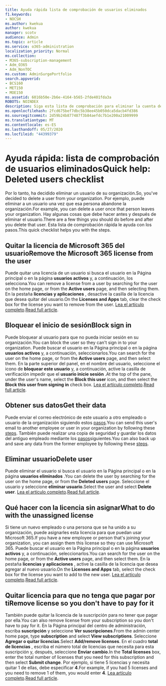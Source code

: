 ```yaml
---
title: Ayuda rápida lista de comprobación de usuarios eliminados
f1.keywords:
- NOCSH
ms.author: kwekua
author: kwekua
manager: scotv
audience: Admin
ms.topic: article
ms.service: o365-administration
localization_priority: Normal
ms.collection:
- M365-subscription-management
- Adm_O365
- Adm_NonTOC
ms.custom: AdminSurgePortfolio
search.appverid:
- BCS160
- MET150
- MOE150
ms.assetid: 6016b50e-2b6e-4164-b565-2fde401fda3a
ROBOTS: NOINDEX
description: Siga esta lista de comprobación para eliminar la cuenta de Microsoft 365 de un usuario.
ms.openlocfilehash: 2fcd675bef7dbc5b38ee45b050dca5dacb4fd386
ms.sourcegitcommit: 2d59b24b877487f3b84aefdc7b1e200a21009999
ms.translationtype: MT
ms.contentlocale: es-ES
ms.lasthandoff: 05/27/2020
ms.locfileid: "44399379"
---
```

# <a name="quick-help-deleted-users-checklist"></a><span data-ttu-id="760a2-103">Ayuda rápida: lista de comprobación de usuarios eliminados</span><span class="sxs-lookup"><span data-stu-id="760a2-103">Quick help: Deleted users checklist</span></span>

<span data-ttu-id="760a2-104">Por lo tanto, ha decidido eliminar un usuario de su organización.</span><span class="sxs-lookup"><span data-stu-id="760a2-104">So, you've decided to delete a user from your organization.</span></span> <span data-ttu-id="760a2-105">Por ejemplo, puede eliminar a un usuario una vez que esa persona abandone la organización.</span><span class="sxs-lookup"><span data-stu-id="760a2-105">For example, you can delete a user once that person leaves your organization.</span></span> <span data-ttu-id="760a2-106">Hay algunas cosas que debe hacer antes y después de eliminar el usuario.</span><span class="sxs-lookup"><span data-stu-id="760a2-106">There are a few things you should do before and after you delete that user.</span></span> <span data-ttu-id="760a2-107">Esta lista de comprobación rápida le ayuda con los pasos.</span><span class="sxs-lookup"><span data-stu-id="760a2-107">This quick checklist helps you with the steps.</span></span>
  
## <a name="remove-the-microsoft-365-license-from-the-user"></a><span data-ttu-id="760a2-108">Quitar la licencia de Microsoft 365 del usuario</span><span class="sxs-lookup"><span data-stu-id="760a2-108">Remove the Microsoft 365 license from the user</span></span>

<span data-ttu-id="760a2-109">Puede quitar una licencia de un usuario si busca el usuario en la Página principal o en la página **usuarios activos** y, a continuación, los selecciona.</span><span class="sxs-lookup"><span data-stu-id="760a2-109">You can remove a license from a user by searching for the user on the home page, or from the **Active users** page, and then selecting them.</span></span> <span data-ttu-id="760a2-110">En la pestaña **licencias y aplicaciones** , desactive la casilla de la licencia que desea quitar del usuario.</span><span class="sxs-lookup"><span data-stu-id="760a2-110">On the **Licenses and Apps** tab, clear the check box for the license you want to remove from the user.</span></span> <span data-ttu-id="760a2-111">[Lea el artículo completo](../manage/remove-licenses-from-users.md).</span><span class="sxs-lookup"><span data-stu-id="760a2-111">[Read full article](../manage/remove-licenses-from-users.md).</span></span>
  
## <a name="block-sign-in"></a><span data-ttu-id="760a2-112">Bloquear el inicio de sesión</span><span class="sxs-lookup"><span data-stu-id="760a2-112">Block sign in</span></span>

<span data-ttu-id="760a2-113">Puede bloquear al usuario para que no pueda iniciar sesión en su organización.</span><span class="sxs-lookup"><span data-stu-id="760a2-113">You can block the user so they can't sign in to your organization.</span></span> <span data-ttu-id="760a2-114">Puede buscar el usuario en la Página principal o en la página **usuarios activos** y, a continuación, seleccionarlos.</span><span class="sxs-lookup"><span data-stu-id="760a2-114">You can search for the user on the home page, or from the **Active users** page, and then select them.</span></span> <span data-ttu-id="760a2-115">En la parte superior del panel, en el nombre del usuario, seleccione el icono de **bloquear este usuario** y, a continuación, active la casilla de verificación impedir que el **usuario inicie sesión** .</span><span class="sxs-lookup"><span data-stu-id="760a2-115">At the top of the pane, under the user's name, select the **Block this user** icon, and then select the **Block this user from signing in** check box.</span></span> <span data-ttu-id="760a2-116">[Lea el artículo completo](../add-users/assign-admin-roles.md).</span><span class="sxs-lookup"><span data-stu-id="760a2-116">[Read full article](../add-users/assign-admin-roles.md).</span></span>
  
## <a name="get-their-data"></a><span data-ttu-id="760a2-117">Obtener sus datos</span><span class="sxs-lookup"><span data-stu-id="760a2-117">Get their data</span></span>

<span data-ttu-id="760a2-118">Puede enviar el correo electrónico de este usuario a otro empleado o usuario de la organización siguiendo estos [pasos](../add-users/remove-former-employee.md).</span><span class="sxs-lookup"><span data-stu-id="760a2-118">You can send this user's email to another employee or user in your organization by following these [steps](../add-users/remove-former-employee.md).</span></span> <span data-ttu-id="760a2-119">También puede realizar una copia de seguridad y guardar los datos del antiguo empleado mediante los [pasos](../add-users/get-access-to-and-back-up-a-former-user-s-data.md)siguientes.</span><span class="sxs-lookup"><span data-stu-id="760a2-119">You can also back up and save any data from the former employee by following these [steps](../add-users/get-access-to-and-back-up-a-former-user-s-data.md).</span></span>
  
## <a name="delete-user"></a><span data-ttu-id="760a2-120">Eliminar usuario</span><span class="sxs-lookup"><span data-stu-id="760a2-120">Delete user</span></span>

<span data-ttu-id="760a2-121">Puede eliminar el usuario si busca el usuario en la Página principal o en la página **usuarios eliminados** .</span><span class="sxs-lookup"><span data-stu-id="760a2-121">You can delete the user by searching for the user on the home page, or from the **Deleted users** page.</span></span> <span data-ttu-id="760a2-122">Seleccione el usuario y seleccione **eliminar usuario**.</span><span class="sxs-lookup"><span data-stu-id="760a2-122">Select the user and select **Delete user**.</span></span> <span data-ttu-id="760a2-123">[Lea el artículo completo](../add-users/delete-a-user.md).</span><span class="sxs-lookup"><span data-stu-id="760a2-123">[Read full article](../add-users/delete-a-user.md).</span></span>
  
## <a name="what-to-do-with-the-unassigned-license"></a><span data-ttu-id="760a2-124">Qué hacer con la licencia sin asignar</span><span class="sxs-lookup"><span data-stu-id="760a2-124">What to do with the unassigned license</span></span>

<span data-ttu-id="760a2-125">Si tiene un nuevo empleado o una persona que se ha unido a su organización, puede asignarles esta licencia para que puedan usar Microsoft 365.</span><span class="sxs-lookup"><span data-stu-id="760a2-125">If you have a new employee or person that's joining your organization, you can assign them this license so they can use Microsoft 365.</span></span> <span data-ttu-id="760a2-126">Puede buscar el usuario en la Página principal o en la página **usuarios activos** y, a continuación, seleccionarlos.</span><span class="sxs-lookup"><span data-stu-id="760a2-126">You can search for the user on the home page, or from the **Active users** page, and then select them.</span></span> <span data-ttu-id="760a2-127">En la pestaña **licencias y aplicaciones** , active la casilla de la licencia que desea agregar al nuevo usuario.</span><span class="sxs-lookup"><span data-stu-id="760a2-127">On the **Licenses and Apps** tab, select the check box for the license you want to add to the new user.</span></span> <span data-ttu-id="760a2-128">[Lea el artículo completo](../manage/assign-licenses-to-users.md).</span><span class="sxs-lookup"><span data-stu-id="760a2-128">[Read full article](../manage/assign-licenses-to-users.md).</span></span>
  
## <a name="remove-license-so-you-dont-have-to-pay-for-it"></a><span data-ttu-id="760a2-129">Quitar licencia para que no tenga que pagar por ti</span><span class="sxs-lookup"><span data-stu-id="760a2-129">Remove license so you don't have to pay for it</span></span>

<span data-ttu-id="760a2-130">También puede quitar la licencia de la suscripción para no tener que pagar por ella.</span><span class="sxs-lookup"><span data-stu-id="760a2-130">You can also remove license from your subscription so you don't have to pay for it.</span></span> <span data-ttu-id="760a2-131">En la Página principal del centro de administración, escriba **suscripción** y seleccione **Ver suscripciones**.</span><span class="sxs-lookup"><span data-stu-id="760a2-131">From the admin center home page, type **subscription** and select **View subscriptions**.</span></span> <span data-ttu-id="760a2-132">Seleccione **Agregar o quitar licencias**.</span><span class="sxs-lookup"><span data-stu-id="760a2-132">Select **Add/remove licenses**.</span></span> <span data-ttu-id="760a2-133">En el cuadro **total de licencias** , escriba el número total de licencias que necesita para esta suscripción y, después, seleccione **Enviar cambio**.</span><span class="sxs-lookup"><span data-stu-id="760a2-133">In the **Total licenses** box, enter the total number of licenses that you need for this subscription and then select **Submit change**.</span></span> <span data-ttu-id="760a2-134">Por ejemplo, si tiene 5 licencias y necesita quitar 1 de ellas, debe especificar **4**.</span><span class="sxs-lookup"><span data-stu-id="760a2-134">For example, if you had 5 licenses and you need to remove 1 of them, you would enter **4**.</span></span> <span data-ttu-id="760a2-135">[Lea artículo completo](../../commerce/licenses/remove-licenses-from-subscription.md).</span><span class="sxs-lookup"><span data-stu-id="760a2-135">[Read full article](../../commerce/licenses/remove-licenses-from-subscription.md).</span></span>
